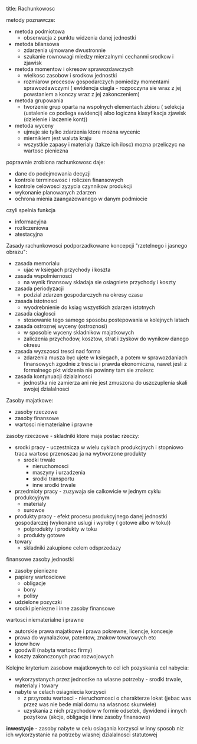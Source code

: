 title: Rachunkowosc

metody poznawcze:
- metoda podmiotowa
	- obserwacja z punktu widzenia danej jednostki
- metoda bilansowa
	- zdarzenia ujmowane dwustronnie 
	- szukanie rownowagi miedzy mierzalnymi cechanmi srodkow i zjawisk
- metoda momentow i okresow sprawozdawczych
	- wielkosc zasobow i srodkow jednostki
	- rozmiarow procesow gospodarczych pomiedzy momentami sprawozdawczymi ( ewidencja ciagla - rozpoczyna sie wraz z jej powstaniem a konczy wraz z jej zakonczeniem)
- metoda grupowania
	- tworzenie grup oparta na wspolnych elementach zbioru ( selekcja (ustalenie co podlega ewidencji) albo logiczna klasyfikacja zjawisk (dzielenie i laczenie kont))
- metoda wyceny
	- ujmuje sie tylko zdarzenia ktore mozna wycenic
	- miernikiem jest waluta kraju
	- wszystkie zapasy i materialy (takze ich ilosc) mozna przeliczyc na wartosc pieniezna


poprawnie zrobiona rachunkowosc daje:
- dane do podejmowania decyzji
- kontrole terminowosc i roliczen finansowych
- kontrole celowosci zyzycia czynnikow produkcji
- wykonanie planowanych zdarzen
- ochrona mienia zaangazowanego w danym podmiocie

czyli spelnia funkcja
- informacyjna
- rozliczeniowa
- atestacyjna


Zasady rachunkowosci podporzadkowane koncepcji "rzetelnego i jasnego obrazu":
- zasada memorialu
	- ujac w ksiegach przychody i koszta
- zasada wspolmiernosci
	- na wynik finansowy skladaja sie osiagniete przychody i koszty
- zasada periodyzacji
	- podzial zdarzen gospodarczych na okresy czasu
- zasada istotnosci
	- wyodrebnienie do ksiag wszystkich zdarzen istotnych
- zasada ciaglosci
	- stosowanie tego samego sposobu postepowania w kolejnych latach
- zasada ostroznej wyceny (ostroznosi)
	- w sposobie wyceny skladnikow majatkowych
	- zaliczenia przychodow, kosztow, strat i zyskow do wynikow danego okresu
- zasada wyzszosci tresci nad forma
	- zdarzenia musza byc ujete w ksiegach, a potem w sprawozdaniach finansowych zgodnie z trescia i prawda ekonomiczna, nawet jesli z formalnego pkt widzenia nie powinny tam sie znalezc
- zasada kontynuacji dzialalnosci
	- jednostka nie zamierza ani nie jest zmuszona do uszczuplenia skali swojej dzialalnosci


Zasoby majatkowe:
- zasoby rzeczowe
- zasoby finansowe
- wartosci niematerialne i prawne

zasoby rzeczowe - skladniki ktore maja postac rzeczy:
- srodki pracy - uczestnicza w wielu cyklach produkcjnych i stopniowo traca wartosc przenoszac ja na wytworzone produkty
	- srodki trwale
		- nieruchomosci
		- maszyny i urzadzenia
		- srodki transportu
		- inne srodki trwale
- przedmioty pracy - zuzywaja sie calkowicie w jednym cyklu produkcyjnym
	- materialy
	- surowce
- produkty pracy - efekt procesu produkcyjnego danej jednostki gospodarczej (wykonane uslugi i wyroby ( gotowe albo w toku))
	- polprodukty i produkty w toku
	- produkty gotowe
- towary
	- skladniki zakupione celem odsprzedazy


finansowe zasoby jednostki
- zasoby pieniezne
- papiery wartosciowe
	- obligacje
	- bony
	- polisy
- udzielone pozyczki
- srodki pieniezne i inne zasoby finansowe

wartosci niematerialne i prawne
- autorskie prawa majatkowe i prawa pokrewne, licencje, koncesje
- prawa do wynalazkow, patentow, znakow towarowych etc
- know how
- goodwill (nabyta wartosc firmy)
- koszty zakonczonych prac rozwojowych

Kolejne kryterium zasobow majatkowych to cel ich pozyskania
cel nabycia:
- wykorzystanych przez jednostke na wlasne potrzeby - srodki trwale, materialy i towary
- nabyte w celach osiagniecia korzysci
	- z przyrostu wartosci - nieruchomosci o charakterze lokat (jebac was przez was nie bede mial domu na wlasnosc skurwiele)
	- uzyskania z nich przychodow w formie odsetek, dywidend i innych pozytkow (akcje, obligacje i inne zasoby finansowe)


**inwestycje** - zasoby nabyte w celu osiagania korzysci w inny sposob niz ich wykorzystanie na potrzeby wlasnej dzialalnosci statutowej


